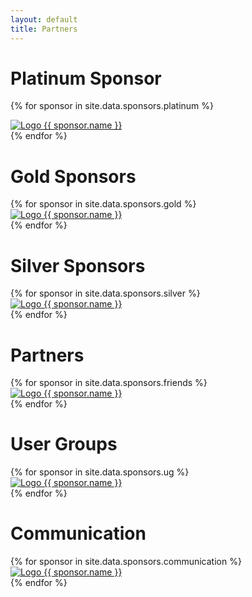 ```yaml
---
layout: default
title: Partners
---
```

<div class="partners">
<h1 class="partner-heading">Platinum Sponsor</h1>

{% for sponsor in site.data.sponsors.platinum %}
<div class="partner-platinum span-platinum">
  <a href="{{sponsor.url}}">
    <img src="assets/images/partners/platinum/logo-{{ sponsor.name }}.png" alt="Logo {{ sponsor.name }}">
  </a>
</div>
{% endfor %}


<h1 class="partner-heading">Gold Sponsors</h1>
<div class="partners-gold">
{% for sponsor in site.data.sponsors.gold %}
<div class="partner-gold">
  <a href="{{sponsor.url}}">
    <img src="assets/images/partners/gold/logo-{{ sponsor.name }}.png" alt="Logo {{ sponsor.name }}">
  </a>
</div>
{% endfor %}
</div>

<h1 class="partner-heading">Silver Sponsors</h1>
<div class="partners-silver">
{% for sponsor in site.data.sponsors.silver %}
<div class="partner-silver">
  <a href="{{sponsor.url}}">
      <img src="assets/images/partners/silver/logo-{{ sponsor.name }}.png" alt="Logo {{ sponsor.name }}">
  </a>
</div>
{% endfor %}
</div>

<h1 class="partner-heading">Partners</h1>
<div class="partners-friends">
{% for sponsor in site.data.sponsors.friends %}
<div class="partner-friends span-friends">
  <a href="{{sponsor.url}}">
      <img src="assets/images/partners/friends/logo-{{ sponsor.name }}.png" alt="Logo {{ sponsor.name }}">
  </a>
</div>
{% endfor %}
</div>

<h1 class="partner-heading">User Groups</h1>
<div class="partners-friends">
{% for sponsor in site.data.sponsors.ug %}
<div class="partner-friends span-friends">
  <a href="{{sponsor.url}}">
      <img src="assets/images/partners/ug/logo-{{ sponsor.name }}.png" alt="Logo {{ sponsor.name }}">
  </a>
</div>
{% endfor %}
</div>

<h1 class="partner-heading">Communication</h1>
<div class="partners-friends">
{% for sponsor in site.data.sponsors.communication %}
<div class="partner-friends span-friends">
  <a href="{{sponsor.url}}">
      <img src="assets/images/partners/com/logo-{{ sponsor.name }}.png" alt="Logo {{ sponsor.name }}">
  </a>
</div>
{% endfor %}
</div>
</div>
